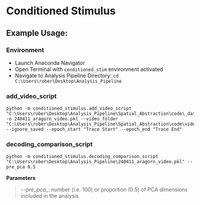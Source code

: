 # Conditioned Stimulus

## Example Usage:

### Environment

* Launch Anaconda Navigator
* Open Terminal with `conditioned_stim` environment activated
* Navigate to Analysis Pipeline Directory: `cd C:\Users\rober\Desktop\Analysis_Pipeline`

### add_video_script

```
python -m conditioned_stimulus.add_video_script "C:\Users\rober\Desktop\Analysis_Pipeline\Spatial_Abstraction\code\_data\aragorn_240411\240411_aragorn_airpuff_behave.pkl" -o 240411_aragorn_video.pkl --video_folder "C:\Users\rober\Desktop\Analysis_Pipeline\Spatial_Abstraction\code\video\aragorn_240411" --ignore_saved --epoch_start "Trace Start" --epoch_end "Trace End"
```

### decoding_comparison_script

```
python -m conditioned_stimulus.decoding_comparison_script "C:\Users\rober\Desktop\Analysis_Pipeline\240411_aragorn_video.pkl" --pre_pca 0.5
```

**Parameters**

> *--pre_pca_*: number (i.e. 100) or proportion (0.5) of PCA dimensions included in the analysis